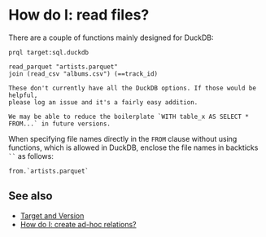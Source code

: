 # How do I: read files?

There are a couple of functions mainly designed for DuckDB:

```prql
prql target:sql.duckdb

read_parquet "artists.parquet"
join (read_csv "albums.csv") (==track_id)
```

```admonish note
These don't currently have all the DuckDB options. If those would be helpful,
please log an issue and it's a fairly easy addition.
```

```admonish info
We may be able to reduce the boilerplate `WITH table_x AS SELECT * FROM...` in future versions.
```

When specifying file names directly in the `FROM` clause without using
functions, which is allowed in DuckDB, enclose the file names in backticks
` `` ` as follows:

```prql
from.`artists.parquet`
```

## See also

- [Target and Version](../project/target.md)
- [How do I: create ad-hoc relations?](./relation-literals.md)
